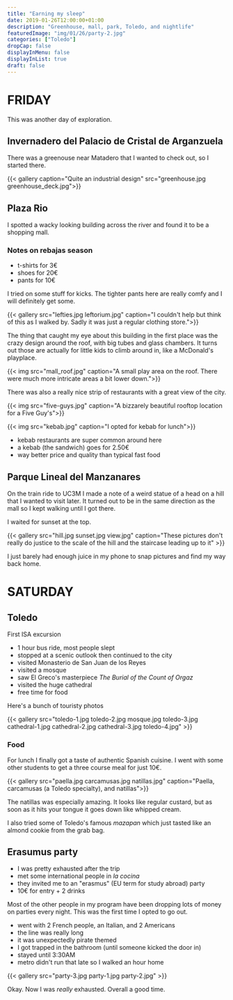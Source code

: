 ```yaml
---
title: "Earning my sleep"
date: 2019-01-26T12:00:00+01:00
description: "Greenhouse, mall, park, Toledo, and nightlife"
featuredImage: "img/01/26/party-2.jpg"
categories: ["Toledo"]
dropCap: false
displayInMenu: false
displayInList: true
draft: false
---
```


# FRIDAY

This was another day of exploration.

## Invernadero del Palacio de Cristal de Arganzuela

There was a greenouse near Matadero that I wanted to check out, so I started there.

{{< gallery caption="Quite an industrial design" src="greenhouse.jpg greenhouse_deck.jpg">}}


## Plaza Rio

I spotted a wacky looking building across the river and found it to be a shopping mall.

### Notes on rebajas season

* t-shirts for 3€
* shoes for 20€
* pants for 10€

I tried on some stuff for kicks. The tighter pants here are really comfy and I will definitely get some.

{{< gallery  src="lefties.jpg leftorium.jpg" caption="I couldn't help but think of this as I walked by. Sadly it was just a regular clothing store.">}}

The thing that caught my eye about this building in the first place was the crazy design around the roof, with big tubes and glass chambers. It turns out those are actually for little kids to climb around in, like a McDonald's playplace.

{{< img src="mall_roof.jpg" caption="A small play area on the roof. There were much more intricate areas a bit lower down.">}}

There was also a really nice strip of restaurants with a great view of the city.

{{< img src="five-guys.jpg" caption="A bizzarely beautiful rooftop location for a Five Guy's">}}

{{< img src="kebab.jpg" caption="I opted for kebab for lunch">}}

* kebab restaurants are super common around here
* a kebab (the sandwich) goes for 2.50€
* way better price and quality than typical fast food

## Parque Lineal del Manzanares

On the train ride to UC3M I made a note of a weird statue of a head on a hill that I wanted to visit later. It turned out to be in the same direction as the mall so I kept walking until I got there.

I waited for sunset at the top.

{{< gallery src="hill.jpg sunset.jpg view.jpg" caption="These pictures don't really do justice to the scale of the hill and the staircase leading up to it" >}}

I just barely had enough juice in my phone to snap pictures and find my way back home.

# SATURDAY

## Toledo

First ISA excursion

* 1 hour bus ride, most people slept
* stopped at a scenic outlook then continued to the city
* visited Monasterio de San Juan de los Reyes
* visited a mosque
* saw El Greco's masterpiece *The Burial of the Count of Orgaz*
* visited the huge cathedral
* free time for food

Here's a bunch of touristy photos

{{< gallery src="toledo-1.jpg toledo-2.jpg mosque.jpg toledo-3.jpg cathedral-1.jpg cathedral-2.jpg cathedral-3.jpg toledo-4.jpg" >}}

### Food

For lunch I finally got a taste of authentic Spanish cuisine. I went with some other students to get a three course meal for just 10€.


{{< gallery src="paella.jpg carcamusas.jpg natillas.jpg" caption="Paella, carcamusas (a Toledo specialty), and natillas">}}

The natillas was especially amazing. It looks like regular custard, but as soon as it hits your tongue it goes down like whipped cream.

I also tried some of Toledo's famous *mazapan* which just tasted like an almond cookie from the grab bag.

## Erasumus party

* I was pretty exhausted after the trip
* met some international people in *la cocina*
* they invited me to an "erasmus" (EU term for study abroad) party
* 10€ for entry + 2 drinks

Most of the other people in my program have been dropping lots of money on parties every night. This was the first time I opted to go out.

* went with 2 French people, an Italian, and 2 Americans
* the line was really long
* it was unexpectedly pirate themed
* I got trapped in the bathroom (until someone kicked the door in)
* stayed until 3:30AM
* metro didn't run that late so I walked an hour home

{{< gallery src="party-3.jpg party-1.jpg party-2.jpg" >}}

Okay. Now I was *really* exhausted. Overall a good time.

